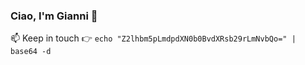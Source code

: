 ### Ciao, I'm Gianni 👋

📫 Keep in touch 👉 `echo "Z2lhbm5pLmdpdXN0b0BvdXRsb29rLmNvbQo=" | base64 -d`
